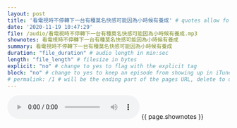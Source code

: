```yaml
---
layout: post
title: '看電視時不停轉下一台有種莫名快感可能因為小時候有養成' # quotes allow forbidden characters like the colon
date: '2020-11-19 10:47:29'
file: /audio/看電視時不停轉下一台有種莫名快感可能因為小時候有養成.mp3
shownotes: 看電視時不停轉下一台有種莫名快感可能因為小時候有養成
summary: 看電視時不停轉下一台有種莫名快感可能因為小時候有養成
duration: "file_duration" # audio length in min:sec
length: "file_length" # filesize in bytes
explicit: "no" # change to yes to flag with the explicit tag
block: "no" # change to yes to keep an episode from showing up in iTunes
# permalink: /1 # will be the ending part of the pages URL, delete to default to the title
---
```


<audio controls>
<source src="{{site.url}}{{site.baseurl}}{{ page.file }}" type="audio/x-mp3">
Your browser does not support the audio element.
</audio>
{{ page.shownotes }}
